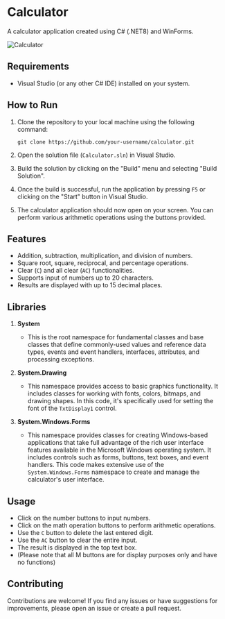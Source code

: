 # Calculator

A calculator application created using C# (.NET8) and WinForms.

![Calculator](https://github.com/kthom123/Calculator/assets/99015262/4c789291-bbe9-4122-8266-c7bc83f3ea7d)

## Requirements

- Visual Studio (or any other C# IDE) installed on your system.

## How to Run

1. Clone the repository to your local machine using the following command:

   ```
   git clone https://github.com/your-username/calculator.git
   ```

2. Open the solution file (`Calculator.sln`) in Visual Studio.

3. Build the solution by clicking on the "Build" menu and selecting "Build Solution".

4. Once the build is successful, run the application by pressing `F5` or clicking on the "Start" button in Visual Studio.

5. The calculator application should now open on your screen. You can perform various arithmetic operations using the buttons provided.

## Features

- Addition, subtraction, multiplication, and division of numbers.
- Square root, square, reciprocal, and percentage operations.
- Clear (`C`) and all clear (`AC`) functionalities.
- Supports input of numbers up to 20 characters.
- Results are displayed with up to 15 decimal places.

## Libraries
1. **System**
   - This is the root namespace for fundamental classes and base classes that define commonly-used values and reference data types, events and event handlers, interfaces, attributes, and processing exceptions.

2. **System.Drawing**
   - This namespace provides access to basic graphics functionality. It includes classes for working with fonts, colors, bitmaps, and drawing shapes. In this code, it's specifically used for setting the font of the `TxtDisplay1` control.

3. **System.Windows.Forms**
   - This namespace provides classes for creating Windows-based applications that take full advantage of the rich user interface features available in the Microsoft Windows operating system. It includes controls such as forms, buttons, text boxes, and event handlers. This code makes extensive use of the `System.Windows.Forms` namespace to create and manage the calculator's user interface.

## Usage

- Click on the number buttons to input numbers.
- Click on the math operation buttons to perform arithmetic operations.
- Use the `C` button to delete the last entered digit.
- Use the `AC` button to clear the entire input.
- The result is displayed in the top text box.
- (Please note that all M buttons are for display purposes only and have no functions)

## Contributing

Contributions are welcome! If you find any issues or have suggestions for improvements, please open an issue or create a pull request.

